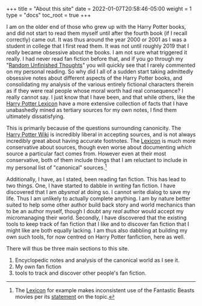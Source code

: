 +++
title = "About this site"
date = 2022-01-07T20:58:46-05:00
weight = 1
type = "docs"
toc_root = true
+++

I am on the older end of those who grew up with the Harry Potter books, and did not start to read them myself until after the fourth book (if I recall correctly) came out.  It was thus around the year 2000 or 2001 as I was a student in college that I first read them.  It was not until roughly 2019 that I *really* became obsessive about the books.  I am not sure what triggered it really.  I had never read fan fiction before that, and if you go through my "[Random Unfinished Thoughts][RUT]" you will quickly see that I rarely commented on my personal reading.  So why did I all of a sudden start taking admittedly obsessive notes about different aspects of the Harry Potter books, and consolidating my analysis of the various entirely fictional characters therein as if they were real people whose moral worth had real consequence?  I really cannot say.  I just know that I have been, and that while others, like the [Harry Potter Lexicon][HPL] have a more extensive collection of facts that I have unabashedly mined as tertiary sources for my own notes, I find them ultimately dissatisfying.

This is primarily because of the questions surrounding canonicity.  The [Harry Potter Wiki][HPW] is incredibly liberal in accepting sources, and is not always incredibly great about having accurate footnotes.  The [Lexicon][HPL2] is much more conservative about sources, though even worse about documenting *which* source a particular fact comes from.  However even at their most conservative, both of them include things that I am reluctant to include in my personal list of "canonical" sources.[^220106-1]  

Additionally, I have, as I stated, been reading fan fiction.  This has lead to two things.  One, I have started to dabble in *writing* fan fiction.  I have discovered that I am *abysmal* at doing so.  I cannot write dialog to save my life.  Thus I am unlikely to actually complete anything.  I am by nature better suited to help some other author build back story and world mechanics than to be an author myself, though I doubt any *real* author would accept my micromanaging their world.  Secondly, I have discovered that the existing tools to keep track of fan fiction that I like and to discover fan fiction that I might like are both equally lacking.  I am thus also dabbling at building my own such tools, for now centred on Harry Potter fanfiction, here as well.  

There will thus be three main sections to this site. 

1. Encyclopedic notes and analysis of the canonical world as I see it.
1. My own fan fiction
1. tools to track and discover other people's fan fiction. 

[^220106-1]: The [Lexicon][HPL3] for example makes inconsistent use of the Fantastic Beasts movies per its [statement](https://www.hp-lexicon.org/canon/) on the topic. 

[HPL3]: https://www.hp-lexicon.org/

[RUT]: https://www.schierer.org/~luke/log

[HPL]: https://www.hp-lexicon.org/

[HPW]: https://harrypotter.fandom.com/wiki/Main_Page

[HPL2]: https://www.hp-lexicon.org/

